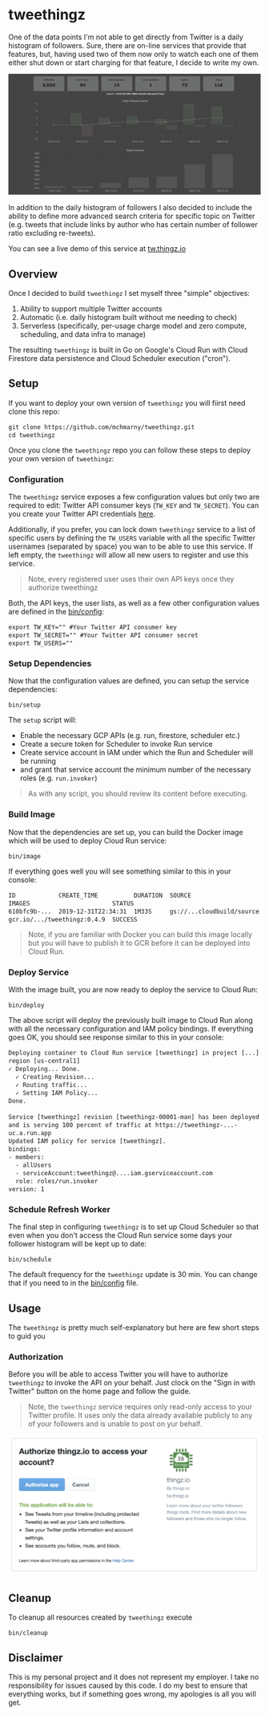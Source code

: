# tweethingz

One of the data points I'm not able to get directly from Twitter is a daily histogram of followers. Sure, there are on-line services that provide that features, but, having used two of them now only to watch each one of them either shut down or start charging for that feature, I decide to write my own.

![](doc/dashboard-histogram.png)

In addition to the daily histogram of followers I also decided to include the ability to define more advanced search criteria for specific topic on Twitter (e.g. tweets that include links by author who has certain number of follower ratio excluding re-tweets).

You can see a live demo of this service at [tw.thingz.io](https://tw.thingz.io/)

## Overview

Once I decided to build `tweethingz` I set myself three "simple" objectives:

1. Ability to support multiple Twitter accounts
2. Automatic (i.e. daily histogram built without me needing to check)
3. Serverless (specifically, per-usage charge model and zero compute, scheduling, and data infra to manage)

The resulting `tweethingz` is built in Go on Google's Cloud Run with Cloud Firestore data persistence and Cloud Scheduler execution ("cron").

## Setup

If you want to deploy your own version of `tweethingz` you will fiirst need clone this repo:

```shell
git clone https://github.com/mchmarny/tweethingz.git
cd tweethingz
```

Once you clone the `tweethingz` repo you can follow these steps to deploy your own version of `tweethingz`:

### Configuration

The `tweethingz` service exposes a few configuration values but only two are required to edit: Twitter API consumer keys (`TW_KEY` and `TW_SECRET`). You can you create your Twitter API credentials [here](https://developer.twitter.com/en/apps/create).

Additionally, if you prefer, you can lock down `tweethingz` service to a list of specific users by defining the `TW_USERS` variable with all the specific Twitter usernames (separated by space) you wan to be able to use this service. If left empty, the `tweethingz` will allow all new users to register and use this service.

> Note, every registered user uses their own API keys once they authorize tweethingz

Both, the API keys, the user lists,  as well as a few other configuration values are defined in the [bin/config](bin/config):

```shell
export TW_KEY="" #Your Twitter API consumer key
export TW_SECRET="" #Your Twitter API consumer secret
export TW_USERS=""
```

### Setup Dependencies

Now that the configuration values are defined, you can setup the service dependencies:

```shell
bin/setup
```

The `setup` script will:

* Enable the necessary GCP APIs (e.g. run, firestore, scheduler etc.)
* Create a secure token for Scheduler to invoke Run service
* Create service account in IAM under which the Run and Scheduler will be running
* and grant that service account the minimum number of the necessary roles (e.g. `run.invoker`)

> As with any script, you should review its content before executing.

### Build Image

Now that the dependencies are set up, you can build the Docker image which will be used to deploy Cloud Run service:

```shell
bin/image
```

If everything goes well you will see something similar to this in your console:

```shell
ID            CREATE_TIME          DURATION  SOURCE                      IMAGES                       STATUS
610bfc9b-...  2019-12-31T22:34:31  1M33S     gs://...cloudbuild/source   gcr.io/.../tweethingz:0.4.9  SUCCESS
```

> Note, if you are familiar with Docker you can build this image locally but you will have to publish it to GCR before it can be deployed into Cloud Run.

### Deploy Service

With the image built, you are now ready to deploy the service to Cloud Run:

```shell
bin/deploy
```

The above script will deploy the previously built image to Cloud Run along with all the necessary configuration and IAM policy bindings. If everything goes OK, you should see response similar to this in your console:

```shell
Deploying container to Cloud Run service [tweethingz] in project [...] region [us-central1]
✓ Deploying... Done.
  ✓ Creating Revision...
  ✓ Routing traffic...
  ✓ Setting IAM Policy...
Done.

Service [tweethingz] revision [tweethingz-00001-man] has been deployed and is serving 100 percent of traffic at https://tweethingz-...-uc.a.run.app
Updated IAM policy for service [tweethingz].
bindings:
- members:
  - allUsers
  - serviceAccount:tweethingz@....iam.gserviceaccount.com
  role: roles/run.invoker
version: 1
```

### Schedule Refresh Worker

The final step in configuring `tweethingz` is to set up Cloud Scheduler so that even when you don't access the Cloud Run service some days your follower histogram will be kept up to date:

```shell
bin/schedule
```

The default frequency for the `tweethingz` update is 30 min. You can change that if you need to in the [bin/config](bin/config) file.

## Usage

The `tweethingz` is pretty much self-explanatory but here are few short steps to guid you

### Authorization

Before you will be able to access Twitter you will have to authorize `tweethingz` to invoke the API on your behalf. Just clock on the "Sign in with Twitter" button on the home page and follow the guide.

> Note, the `tweethingz` service requires only read-only access to your Twitter profile. It uses only the data already available publicly to any of your followers and is unable to post on yur behalf.

![](doc/twitter-auth.png)

## Cleanup

To cleanup all resources created by `tweethingz` execute

```shell
bin/cleanup
```

## Disclaimer

This is my personal project and it does not represent my employer. I take no responsibility for issues caused by this code. I do my best to ensure that everything works, but if something goes wrong, my apologies is all you will get.


